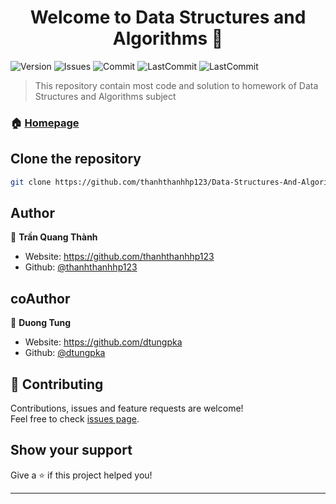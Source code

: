 <h1 align="center">Welcome to Data Structures and Algorithms 👋</h1>
<p>
  <img alt="Version" src="https://img.shields.io/badge/version-1.0.0-blue.svg?cacheSeconds=2592000" />
   <img alt="Issues" src="https://img.shields.io/github/commits-since/thanhthanhhp123/Data-Structures-And-Algorithms/v.1.0.0/main" />
  <img alt="Commit" src="https://img.shields.io/github/commit-status/thanhthanhhp123/Data-Structures-And-Algorithms/main/dc029efce1d9237a7b3bfe5494b4f0ffe7dfd9f9" />
  <img alt="LastCommit" src="https://img.shields.io/github/last-commit/thanhthanhhp123/Data-Structures-And-Algorithms" />
  <img alt="LastCommit" src="https://img.shields.io/github/contributors/thanhthanhhp123/Data-Structures-And-Algorithms" />

  
</p>

> This repository contain most code and solution to homework of Data Structures and Algorithms subject 

### 🏠 [Homepage](https://github.com/thanhthanhhp123/Data-Structures-And-Algorithms)

## Clone the repository

```sh
git clone https://github.com/thanhthanhhp123/Data-Structures-And-Algorithms.git
```

## Author

👤 **Trần Quang Thành**

* Website: https://github.com/thanhthanhhp123
* Github: [@thanhthanhhp123](https://github.com/thanhthanhhp123)
## coAuthor

👤 **Duong Tung**

* Website: https://github.com/dtungpka
* Github: [@dtungpka](https://github.com/dtungpka)

## 🤝 Contributing

Contributions, issues and feature requests are welcome!<br />Feel free to check [issues page](https://github.com/thanhthanhhp123/Data-Structures-And-Algorithms/issues/new/). 

## Show your support

Give a ⭐️ if this project helped you!

***
